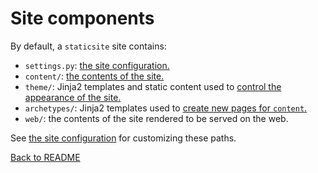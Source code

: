 # Site components

By default, a `staticsite` site contains:

* `settings.py`: [the site configuration.](settings.md)
* `content/`: [the contents of the site.](contents.md)
* `theme/`: Jinja2 templates and static content used to
  [control the appearance of the site.](theme.md)
* `archetypes/`: Jinja2 templates used to [create new pages for `content`.](archetypes.md)
* `web/`: the contents of the site rendered to be served on the web.

See [the site configuration](settings.md) for customizing these paths.

[Back to README](../README.md)
